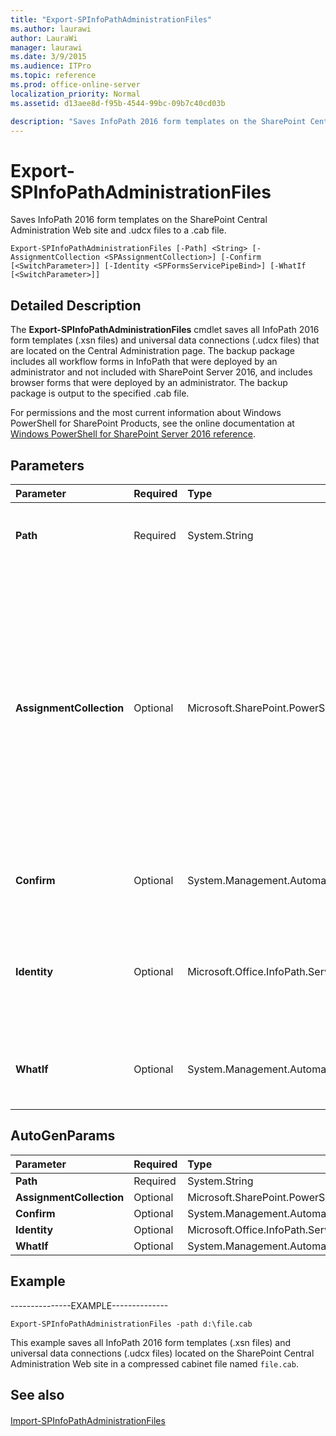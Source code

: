 ```yaml
---
title: "Export-SPInfoPathAdministrationFiles"
ms.author: laurawi
author: LauraWi
manager: laurawi
ms.date: 3/9/2015
ms.audience: ITPro
ms.topic: reference
ms.prod: office-online-server
localization_priority: Normal
ms.assetid: d13aee8d-f95b-4544-99bc-09b7c40cd03b

description: "Saves InfoPath 2016 form templates on the SharePoint Central Administration Web site and .udcx files to a .cab file."
---
```


# Export-SPInfoPathAdministrationFiles

Saves InfoPath 2016 form templates on the SharePoint Central Administration Web site and .udcx files to a .cab file.
  
```
Export-SPInfoPathAdministrationFiles [-Path] <String> [-AssignmentCollection <SPAssignmentCollection>] [-Confirm [<SwitchParameter>]] [-Identity <SPFormsServicePipeBind>] [-WhatIf [<SwitchParameter>]]
```

## Detailed Description

The **Export-SPInfoPathAdministrationFiles** cmdlet saves all InfoPath 2016 form templates (.xsn files) and universal data connections (.udcx files) that are located on the Central Administration page. The backup package includes all workflow forms in InfoPath that were deployed by an administrator and not included with SharePoint Server 2016, and includes browser forms that were deployed by an administrator. The backup package is output to the specified .cab file. 
  
For permissions and the most current information about Windows PowerShell for SharePoint Products, see the online documentation at [Windows PowerShell for SharePoint Server 2016 reference](https://go.microsoft.com/fwlink/p/?LinkId=671715).
  
## Parameters

|**Parameter**|**Required**|**Type**|**Description**|
|:-----|:-----|:-----|:-----|
|**Path** <br/> |Required  <br/> |System.String  <br/> |Specifies the location and name of the output .cab file.  <br/> The type must be a valid file path, in the form \\ipadmin\folder\backups1\ipfsfiles.cab.  <br/> |
|**AssignmentCollection** <br/> |Optional  <br/> |Microsoft.SharePoint.PowerShell.SPAssignmentCollection  <br/> |Manages objects for the purpose of proper disposal. Use of objects, such as **SPWeb** or **SPSite**, can use large amounts of memory and use of these objects in Windows PowerShell scripts requires proper memory management. Using the **SPAssignment** object, you can assign objects to a variable and dispose of the objects after they are needed to free up memory. When **SPWeb**, **SPSite**, or **SPSiteAdministration** objects are used, the objects are automatically disposed of if an assignment collection or the **Global** parameter is not used.  <br/> > [!NOTE]> When the **Global** parameter is used, all objects are contained in the global store. If objects are not immediately used, or disposed of by using the **Stop-SPAssignment** command, an out-of-memory scenario can occur.           |
|**Confirm** <br/> |Optional  <br/> |System.Management.Automation.SwitchParameter  <br/> |Prompts you for confirmation before executing the command. For more information, type the following command: **get-help about_commonparameters** <br/> |
|**Identity** <br/> |Optional  <br/> |Microsoft.Office.InfoPath.Server.Cmdlet.SPFormsServicePipeBind  <br/> |Specifies the site collection that contains the InfoPath 2016 form template and Central Administration .udcx files to export.  <br/> The type must be a valid GUID, in the form 12345678-90ab-cdef-1234-567890bcdefgh; a valid URL, in the form http://server_name; or an instance of a valid **SPSite** object.  <br/> |
|**WhatIf** <br/> |Optional  <br/> |System.Management.Automation.SwitchParameter  <br/> |Displays a message that describes the effect of the command instead of executing the command. For more information, type the following command: **get-help about_commonparameters** <br/> |
   
## AutoGenParams

|**Parameter**|**Required**|**Type**|**Description**|
|:-----|:-----|:-----|:-----|
|**Path** <br/> |Required  <br/> |System.String  <br/> ||
|**AssignmentCollection** <br/> |Optional  <br/> |Microsoft.SharePoint.PowerShell.SPAssignmentCollection  <br/> ||
|**Confirm** <br/> |Optional  <br/> |System.Management.Automation.SwitchParameter  <br/> ||
|**Identity** <br/> |Optional  <br/> |Microsoft.Office.InfoPath.Server.Cmdlet.SPFormsServicePipeBind  <br/> ||
|**WhatIf** <br/> |Optional  <br/> |System.Management.Automation.SwitchParameter  <br/> ||
   
## Example

---------------EXAMPLE--------------
  
```
Export-SPInfoPathAdministrationFiles -path d:\file.cab
```

This example saves all InfoPath 2016 form templates (.xsn files) and universal data connections (.udcx files) located on the SharePoint Central Administration Web site in a compressed cabinet file named  `file.cab`.
  
## See also

#### 

[Import-SPInfoPathAdministrationFiles](import-spinfopathadministrationfiles.md)

